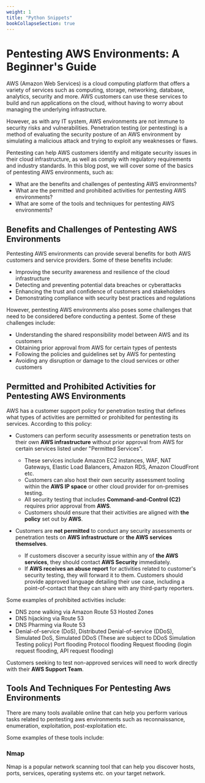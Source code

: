 ```yaml
---
weight: 1
title: "Python Snippets"
bookCollapseSection: true
---
```


# Pentesting AWS Environments: A Beginner's Guide

AWS (Amazon Web Services) is a cloud computing platform that offers a variety of services such as computing, storage, networking, database, analytics, security and more. AWS customers can use these services to build and run applications on the cloud, without having to worry about managing the underlying infrastructure.

However, as with any IT system, AWS environments are not immune to security risks and vulnerabilities. Penetration testing (or pentesting) is a method of evaluating the security posture of an AWS environment by simulating a malicious attack and trying to exploit any weaknesses or flaws.

Pentesting can help AWS customers identify and mitigate security issues in their cloud infrastructure, as well as comply with regulatory requirements and industry standards. In this blog post, we will cover some of the basics of pentesting AWS environments, such as:

- What are the benefits and challenges of pentesting AWS environments?
- What are the permitted and prohibited activities for pentesting AWS environments?
- What are some of the tools and techniques for pentesting AWS environments?

## Benefits and Challenges of Pentesting AWS Environments

Pentesting AWS environments can provide several benefits for both AWS customers and service providers. Some of these benefits include:

- Improving the security awareness and resilience of the cloud infrastructure
- Detecting and preventing potential data breaches or cyberattacks
- Enhancing the trust and confidence of customers and stakeholders
- Demonstrating compliance with security best practices and regulations

However, pentesting AWS environments also poses some challenges that need to be considered before conducting a pentest. Some of these challenges include:

- Understanding the shared responsibility model between AWS and its customers
- Obtaining prior approval from AWS for certain types of pentests
- Following the policies and guidelines set by AWS for pentesting
- Avoiding any disruption or damage to the cloud services or other customers

## Permitted and Prohibited Activities for Pentesting AWS Environments

AWS has a customer support policy for penetration testing that defines what types of activities are permitted or prohibited for pentesting its services. According to this policy:

- Customers can perform security assessments or penetration tests on their own **AWS infrastructure** without prior approval from AWS for certain services listed under "Permitted Services".
  - These services include Amazon EC2 instances, WAF, NAT Gateways, Elastic Load Balancers, Amazon RDS, Amazon CloudFront etc.
  - Customers can also host their own security assessment tooling within the **AWS IP space** or other cloud provider for on-premises testing.
  - All security testing that includes **Command-and-Control (C2)** requires prior approval from **AWS**.
  - Customers should ensure that their activities are aligned with **the policy** set out by **AWS**.
  
- Customers are **not permitted** to conduct any security assessments or penetration tests on **AWS infrastructure** or **the AWS services themselves**.
  - If customers discover a security issue within any of **the AWS services**, they should contact **AWS Security** immediately.
  - If **AWS receives an abuse report** for activities related to customer's security testing,
    they will forward it to them. Customers should provide approved language detailing their use case,
    including a point-of-contact that they can share with any third-party reporters.

Some examples of prohibited activities include:

- DNS zone walking via Amazon Route 53 Hosted Zones
- DNS hijacking via Route 53
- DNS Pharming via Route 53
- Denial-of-service (DoS), Distributed Denial-of-service (DDoS), Simulated DoS,
Simulated DDoS (These are subject to DDoS Simulation Testing policy)
Port flooding Protocol flooding Request flooding (login request flooding,
API request flooding)

Customers seeking to test non-approved services will need to work directly with their **AWS Support Team**.

## Tools And Techniques For Pentesting Aws Environments

There are many tools available online that can help you perform various tasks related to pentesting aws environments such as reconnaissance,
enumeration,
exploitation,
post-exploitation etc.

Some examples of these tools include:

### Nmap

Nmap is a popular network scanning tool that can help you discover hosts,
ports,
services,
operating systems etc.
on your target network.
